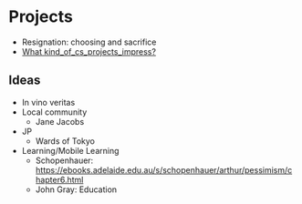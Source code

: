 # Projects
* Resignation: choosing and sacrifice
* [What kind_of_cs_projects_impress?](https://www.reddit.com/r/cscareerquestions/comments/586lbg/recruiters_what_kind_of_cs_projects_impress/)

## Ideas
* In vino veritas
* Local community 
   * Jane Jacobs
* JP
   * Wards of Tokyo
* Learning/Mobile Learning
   * Schopenhauer: https://ebooks.adelaide.edu.au/s/schopenhauer/arthur/pessimism/chapter6.html 
   * John Gray: Education
